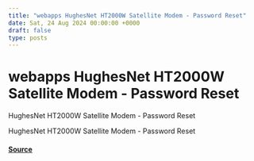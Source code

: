 ```yaml
---
title: "webapps HughesNet HT2000W Satellite Modem - Password Reset"
date: Sat, 24 Aug 2024 00:00:00 +0000
draft: false
type: posts
---
```

# webapps HughesNet HT2000W Satellite Modem - Password Reset





HughesNet HT2000W Satellite Modem - Password Reset

HughesNet HT2000W Satellite Modem - Password Reset

#### [Source](https://www.exploit-db.com/exploits/52073)

